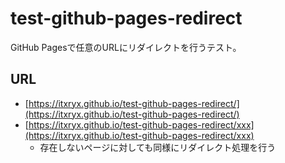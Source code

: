 # test-github-pages-redirect

GitHub Pagesで任意のURLにリダイレクトを行うテスト。

## URL

- [https://itxryx.github.io/test-github-pages-redirect/](https://itxryx.github.io/test-github-pages-redirect/)
- [https://itxryx.github.io/test-github-pages-redirect/xxx](https://itxryx.github.io/test-github-pages-redirect/xxx)
  - 存在しないページに対しても同様にリダイレクト処理を行う